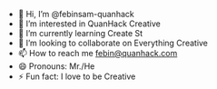 - 👋 Hi, I’m @febinsam-quanhack
- 👀 I’m interested in QuanHack Creative
- 🌱 I’m currently learning Create St
- 💞️ I’m looking to collaborate on Everything Creative
- 📫 How to reach me febin@quanhack.com
- 😄 Pronouns: Mr./He
- ⚡ Fun fact: I love to be Creative

<!---
febinsam-quanhack/febinsam-quanhack is a ✨ special ✨ repository because its `README.md` (this file) appears on your GitHub profile.
You can click the Preview link to take a look at your changes.
--->
